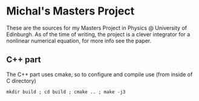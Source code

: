 Michal's Masters Project
=======

These are the sources for my Masters Project in Physics @ University of Edinburgh. As of the time of writing, the project is a clever integrator for a nonlinear numerical equation, for more info see the paper.

## C++ part

The C++ part uses cmake, so to configure and compile use (from inside of C directory)

    mkdir build ; cd build ; cmake .. ; make -j3

